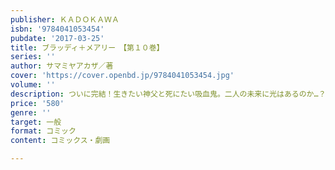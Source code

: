 ```yaml
---
publisher: ＫＡＤＯＫＡＷＡ
isbn: '9784041053454'
pubdate: '2017-03-25'
title: ブラッディ＋メアリー　【第１０巻】
series: ''
author: サマミヤアカザ／著
cover: 'https://cover.openbd.jp/9784041053454.jpg'
volume: ''
description: ついに完結！生きたい神父と死にたい吸血鬼。二人の未来に光はあるのか…？
price: '580'
genre: ''
target: 一般
format: コミック
content: コミックス・劇画

---
```

